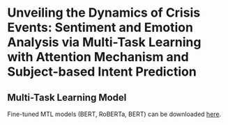 # Unveiling the Dynamics of Crisis Events: Sentiment and Emotion Analysis via Multi-Task Learning with Attention Mechanism and Subject-based Intent Prediction

## Multi-Task Learning Model

Fine-tuned MTL models (BERT, RoBERTa, BERT) can be downloaded [here](https://drive.google.com/drive/folders/1xNaOG-4VS2emW2N7IStLm-E2EzAltbde?usp=sharing).
